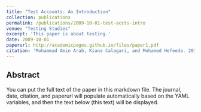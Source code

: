 ```yaml
---
title: "Test Accounts: An Introduction"
collection: publications
permalink: /publications/2009-10-01-test-accts-intro
venue: "Testing Studies"
excerpt: 'This paper is about testing.'
date: 2009-10-01
paperurl: http://academicpages.github.io/files/paper1.pdf
citation: 'Mohammad Amin Arab, Kiana Calagari, and Mohamed Hefeeda. 2019. Band and Quality Selection for Efficient Transmission of Hyperspectral Images. In <i>Proceedings of the 27th ACM International Conference on Multimedia</i> (<i>MM '19</i>). Association for Computing Machinery, New York, NY, USA, 2423–2430. DOI:https://doi.org/10.1145/3343031.3351047'
---
```


## Abstract
You can put the full text of the paper in this markdown file. The journal, date, citation, and paperurl will populate automatically based on the YAML variables, and then the text below (this text) will be displayed.

